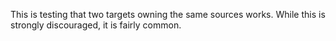 This is testing that two targets owning the same sources works. While this is strongly
discouraged, it is fairly common.
